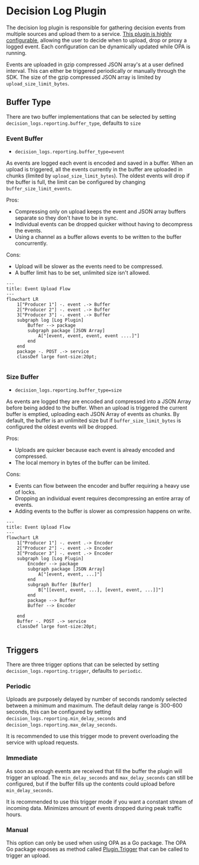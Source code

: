 # Decision Log Plugin

The decision log plugin is responsible for gathering decision events from multiple sources and upload them to a service.
[This plugin is highly configurable](https://www.openpolicyagent.org/docs/latest/configuration/#decision-logs), allowing 
the user to decide when to upload, drop or proxy a logged event. Each configuration can be dynamically updated while OPA is running.

Events are uploaded in gzip compressed JSON array's at a user defined interval. This can either be triggered periodically
or manually through the SDK. The size of the gzip compressed JSON array is limited by `upload_size_limit_bytes`.

## Buffer Type

There are two buffer implementations that can be selected by setting `decision_logs.reporting.buffer_type`, defaults to `size`

### Event Buffer

* `decision_logs.reporting.buffer_type=event`

As events are logged each event is encoded and saved in a buffer. When an upload is triggered, all the events currently
in the buffer are uploaded in chunks (limited by `upload_size_limit_bytes`). The oldest events will drop if the buffer
is full, the limit can be configured by changing `buffer_size_limit_events`.

Pros:
* Compressing only on upload keeps the event and JSON array buffers separate so they don't have to be in sync.
* Individual events can be dropped quicker without having to decompress the events.
* Using a channel as a buffer allows events to be written to the buffer concurrently.

Cons:
* Upload will be slower as the events need to be compressed.
* A buffer limit has to be set, unlimited size isn't allowed.

```mermaid
---
title: Event Upload Flow
---
flowchart LR
    1["Producer 1"] -. event .-> Buffer
    2["Producer 2"] -. event .-> Buffer
    3["Producer 3"] -. event .-> Buffer
    subgraph log [Log Plugin]
        Buffer --> package
        subgraph package [JSON Array]
            A["[event, event, event, event ....]"]
        end
    end
    package -. POST .-> service
    classDef large font-size:20pt;
    
```

### Size Buffer

* `decision_logs.reporting.buffer_type=size`

As events are logged they are encoded and compressed into a JSON Array before being added to the buffer. When an upload 
is triggered the current buffer is emptied, uploading each JSON Array of events as chunks. By default, the buffer is an
unlimited size but if `buffer_size_limit_bytes` is configured the oldest events will be dropped.

Pros:
* Uploads are quicker because each event is already encoded and compressed.
* The local memory in bytes of the buffer can be limited.

Cons:
* Events can flow between the encoder and buffer requiring a heavy use of locks.
* Dropping an individual event requires decompressing an entire array of events.
* Adding events to the buffer is slower as compression happens on write.

```mermaid
---
title: Event Upload Flow
---
flowchart LR
    1["Producer 1"] -. event .-> Encoder
    2["Producer 2"] -. event .-> Encoder
    3["Producer 3"] -. event .-> Encoder
    subgraph log [Log Plugin]
        Encoder --> package
        subgraph package [JSON Array]
            A["[event, event, ...]"]
        end
        subgraph Buffer [Buffer]
            B["[[event, event, ...], [event, event, ...]]"]
        end
        package --> Buffer
        Buffer --> Encoder
        
    end
    Buffer -. POST .-> service
    classDef large font-size:20pt;
    
```

## Triggers

There are three trigger options that can be selected by setting `decision_logs.reporting.trigger`, defaults to
`periodic`.

### Periodic

Uploads are purposely delayed by number of seconds randomly selected between a minimum and maximum. The default delay
range is 300-600 seconds, this can be configured by setting `decision_logs.reporting.min_delay_seconds` and
`decision_logs.reporting.max_delay_seconds`.

It is recommended to use this trigger mode to prevent overloading the service with upload requests.

### Immediate

As soon as enough events are received that fill the buffer the plugin will trigger an upload. The `min_delay_seconds`
and
`max_delay_seconds` can still be configured, but if the buffer fills up the contents could upload before
`min_delay_seconds`.

It is recommended to use this trigger mode if you want a constant stream of incoming data. Minimizes amount of events
dropped during peak traffic hours.

### Manual

This option can only be used when using OPA as a Go package. The OPA Go package exposes as method
called [Plugin.Trigger](https://pkg.go.dev/github.com/open-policy-agent/opa@v1.3.0/v1/plugins/logs#Plugin.Trigger)
that can be called to trigger an upload.